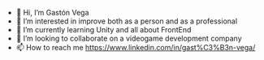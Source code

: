 - 👋 Hi, I’m Gastón Vega
- 👀 I’m interested in improve both as a person and as a professional
- 🌱 I’m currently learning Unity and all about FrontEnd 
- 💞️ I’m looking to collaborate on a videogame development company
- 📫 How to reach me https://www.linkedin.com/in/gast%C3%B3n-vega/

<!---
KempoGit/KempoGit is a ✨ special ✨ repository because its `README.md` (this file) appears on your GitHub profile.
You can click the Preview link to take a look at your changes.
--->

